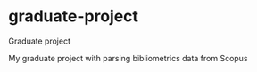 # graduate-project
Graduate project

My graduate project with parsing bibliometrics data from Scopus
